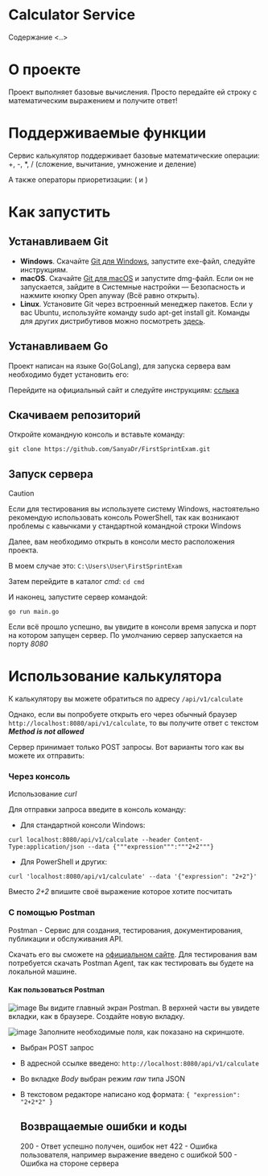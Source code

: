 # Calculator Service

Содержание
<..>


# О проекте
  Проект выполняет базовые вычисления. Просто передайте ей строку с математическим выражением и получите ответ!

# Поддерживаемые функции
Сервис калькулятор поддерживает базовые математические операции: +, -, *, / (сложение, вычитание, умножение и деление)

А также операторы приоретизации: ( и )

# Как запустить
## Устанавливаем Git
- __Windows__. Скачайте [Git для Windows](https://git-scm.com/download/win), запустите exe-файл, следуйте инструкциям.
- __macOS__. Скачайте [Git для macOS](https://sourceforge.net/projects/git-osx-installer/) и запустите dmg-файл. Если он не запускается, зайдите в Системные настройки — Безопасность и нажмите кнопку Open anyway (Всё равно открыть).
- __Linux__. Установите Git через встроенный менеджер пакетов. Если у вас Ubuntu, используйте команду sudo apt-get install git. Команды для других дистрибутивов можно посмотреть [здесь](https://git-scm.com/download/linux).

## Устанавливаем Go
Проект написан на языке Go(GoLang), для запуска сервера вам необходимо будет установить его:

Перейдите на официальный сайт и следуйте инструкциям: [сслыка](https://go.dev/doc/install)

## Скачиваем репозиторий
Откройте командную консоль и вставьте команду:

`git clone https://github.com/SanyaDr/FirstSprintExam.git`

## Запуск сервера
> [!Caution]
> Если для тестирования вы используете систему Windows, настоятельно рекомендую использовать консоль PowerShell, так как возникают проблемы с кавычками у стандартной командной строки Windows

Далее, вам необходимо открыть в консоли место расположения проекта. 

В моем случае это: `C:\Users\User\FirstSprintExam`

Затем перейдите в каталог _cmd_:  `cd cmd`

И наконец, запустите сервер командой:

`go run main.go`

Если всё прошло успешно, вы увидите в консоли время запуска и порт на котором запущен сервер. По умолчанию сервер запускается на порту _8080_

# Использование калькулятора

К калькулятору вы можете обратиться по адресу `/api/v1/calculate`

Однако, если вы попробуете открыть его через обычный браузер `http://localhost:8080/api/v1/calculate`, то вы получите ответ с текстом ___Method is not allowed___

Сервер принимает только POST запросы. Вот варианты того как вы можете их отправить:

### Через консоль
Использование _curl_

Для отправки запроса введите в консоль команду:

- Для стандартной консоли Windows:

`curl localhost:8080/api/v1/calculate --header Content-Type:application/json --data {"""expression""":"""2+2"""}`
- Для PowerShell и других:

`curl 'localhost:8080/api/v1/calculate' --data '{"expression": "2+2"}'`

Вместо _2+2_ впишите своё выражение которое хотите посчитать

### С помощью Postman
Postman - Сервис для создания, тестирования, документирования, публикации и обслуживания API.

Скачать его вы сможете на [официальном сайте](https://www.postman.com/). Для тестирования вам потребуется скачать Postman Agent, так как тестировать вы будете на локальной машине. 

#### Как пользоваться Postman
![image](https://github.com/user-attachments/assets/a018e5be-a09f-4684-99b0-4e68b6af517d)
Вы видите главный экран Postman. В верхней части вы увидете вкладки, как в браузере. Создайте новую вкладку.

![image](https://github.com/user-attachments/assets/597479bd-c2aa-4f88-b1f0-c7a06e07fd8a)
Заполните необходимые поля, как показано на скриншоте.
- Выбран POST запрос
- В адресной ссылке введено: `http://localhost:8080/api/v1/calculate`
- Во вкладке _Body_ выбран режим _raw_ типа JSON
- В текстовом редакторе написано код формата:
  `
  {
    "expression": "2+2*2"
  }
   `

  ## Возвращаемые ошибки и коды
  200 - Ответ успешно получен, ошибок нет
  422 - Ошибка пользователя, например выражение введено с ошибкой
  500 - Ошибка на стороне сервера

